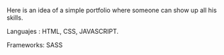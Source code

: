 Here is an idea of a simple portfolio where someone can show up all his skills.

Languajes : HTML, CSS, JAVASCRIPT.

Frameworks: SASS


